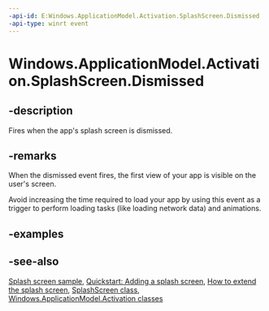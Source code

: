 ```yaml
---
-api-id: E:Windows.ApplicationModel.Activation.SplashScreen.Dismissed
-api-type: winrt event
---
```


<!-- Event syntax
public event Windows.Foundation.TypedEventHandler Dismissed<Windows.ApplicationModel.Activation.SplashScreen,  object>
-->

# Windows.ApplicationModel.Activation.SplashScreen.Dismissed

## -description
Fires when the app's splash screen is dismissed.

## -remarks
When the dismissed event fires, the first view of your app is visible on the user's screen.

Avoid increasing the time required to load your app by using this event as a trigger to perform loading tasks (like loading network data) and animations.

## -examples


## -see-also
[Splash screen sample](https://github.com/microsoft/Windows-universal-samples/tree/master/Samples/SplashScreen), [Quickstart: Adding a splash screen](https://docs.microsoft.com/previous-versions/windows/apps/hh465346(v=win.10)), [How to extend the splash screen](https://docs.microsoft.com/previous-versions/windows/apps/hh700390(v=win.10)), [SplashScreen class](splashscreen.md), [Windows.ApplicationModel.Activation classes](windows_applicationmodel_activation_classes.md)

